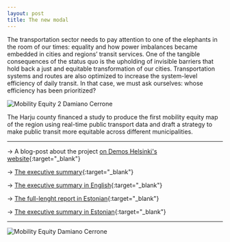 ```yaml
---
layout: post
title: The new modal
---
```


The transportation sector needs to pay attention to one of the elephants in the room of our times: equality and how power imbalances became embedded in cities and regions’ transit services. One of the tangible consequences of the status quo is the upholding of invisible barriers that hold back a just and equitable transformation of our cities. Transportation systems and routes are also optimized to increase the system-level efficiency of daily transit. In that case, we must ask ourselves: whose efficiency has been prioritized?

![Mobility Equity 2 Damiano Cerrone]({{site.baseurl}}/assets/images/2021-01-11-the_new_modal-2.jpeg)

The Harju county financed a study to produce the first mobility equity map of the region using real-time public transport data and draft a strategy to make public transit more equitable across different municipalities.

---

&rarr; A blog-post about the project [on Demos Helsinki's website](https://demoshelsinki.fi/2021/03/31/next-stop-make-transportation-work-for-people/){:target="_blank"}

&rarr; [The executive summary](https://hol.ee/docs/file/The%20new%20modal%20-%20Executive%20%20Summary%20-%20ENG.pdf){:target="_blank"}

&rarr; [The executive summary in English](https://hol.ee/docs/file/The%20new%20modal%20-%20Executive%20%20Summary%20-%20ENG.pdf){:target="_blank"}

&rarr; [The full-lenght report in Estonian](https://hol.ee/ytp-uuring/The-new-modal-Report-EST.pdf){:target="_blank"}

&rarr; [The executive summary in Estonian](https://hol.ee/docs/file/PeatusKOHT_Uuringu%20kokkuv%C3%B5te%20ja%20p%C3%B5his%C3%B5numid.pdf){:target="_blank"}

---

![Mobility Equity Damiano Cerrone]({{site.baseurl}}/assets/images/2021-01-11-the_new_modal-1.jpeg)

